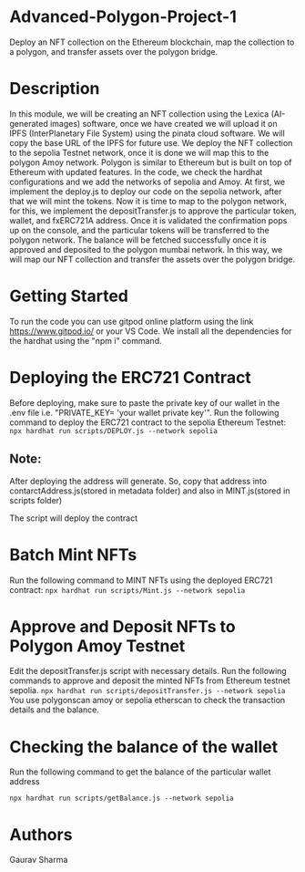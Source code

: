 # Advanced-Polygon-Project-1
Deploy an NFT collection on the Ethereum blockchain, map the collection to a polygon, and transfer assets over the polygon bridge.

# Description

In this module, we will be creating an NFT collection using the Lexica (AI-generated images) software, once we have created we will upload it on IPFS (InterPlanetary File System) using the pinata cloud software. We will copy the base URL of the IPFS for future use. We deploy the NFT collection to the sepolia Testnet network, once it is done we will map this to the polygon Amoy network. Polygon is similar to Ethereum but is built on top of Ethereum with updated features. In the code, we check the hardhat configurations and we add the networks of sepolia and Amoy. At first, we implement the deploy.js to deploy our code on the sepolia network, after that we will mint the tokens. Now it is time to map to the polygon network, for this, we implement the depositTransfer.js to approve the particular token, wallet, and fxERC721A address. Once it is validated the confirmation pops up on the console, and the particular tokens will be transferred to the polygon network. The balance will be fetched successfully once it is approved and deposited to the polygon mumbai network. In this way, we will map our NFT collection and transfer the assets over the polygon bridge.


# Getting Started
To run the code you can use gitpod online platform using the link https://www.gitpod.io/ or your VS Code. 
We install all the dependencies for the hardhat using the "npm i" command.
   
# Deploying the ERC721 Contract
Before deploying, make sure to paste the private key of our wallet in the .env file i.e. "PRIVATE_KEY= 'your wallet private key'". Run the following command to deploy the ERC721 contract to the sepolia Ethereum Testnet:
`npx hardhat run scripts/DEPLOY.js --network sepolia `

## Note:
After deploying the address will generate. So, copy that address into contarctAddress.js(stored in metadata folder) and also in MINT.js(stored in scripts folder)

The script will deploy the contract

# Batch Mint NFTs
Run the following command to MINT NFTs using the deployed ERC721 contract:
`npx hardhat run scripts/Mint.js --network sepolia`

# Approve and Deposit NFTs to Polygon Amoy Testnet
Edit the depositTransfer.js script with necessary details. Run the following commands to approve and deposit the minted NFTs from Ethereum testnet sepolia.
`npx hardhat run scripts/depositTransfer.js --network sepolia`
You use polygonscan amoy or sepolia etherscan to check the transaction details and the balance.

# Checking the balance of the wallet
Run the following command to get the balance of the particular wallet address

`npx hardhat run scripts/getBalance.js --network sepolia`

# Authors

Gaurav Sharma
